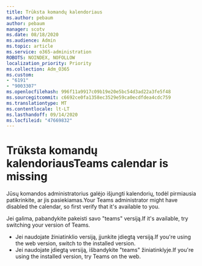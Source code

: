 ```yaml
---
title: Trūksta komandų kalendoriaus
ms.author: pebaum
author: pebaum
manager: scotv
ms.date: 08/18/2020
ms.audience: Admin
ms.topic: article
ms.service: o365-administration
ROBOTS: NOINDEX, NOFOLLOW
localization_priority: Priority
ms.collection: Adm_O365
ms.custom:
- "6191"
- "9003307"
ms.openlocfilehash: 996f11a9917c09b19e20e5bc54d3ad22a3fe5f48
ms.sourcegitcommit: c6692ce0fa1358ec3529e59ca0ecdfdea4cdc759
ms.translationtype: MT
ms.contentlocale: lt-LT
ms.lasthandoff: 09/14/2020
ms.locfileid: "47669832"
---
```

# <a name="teams-calendar-is-missing"></a><span data-ttu-id="cff20-102">Trūksta komandų kalendoriaus</span><span class="sxs-lookup"><span data-stu-id="cff20-102">Teams calendar is missing</span></span>

<span data-ttu-id="cff20-103">Jūsų komandos administratorius galėjo išjungti kalendorių, todėl pirmiausia patikrinkite, ar jis pasiekiamas.</span><span class="sxs-lookup"><span data-stu-id="cff20-103">Your Teams administrator might have disabled the calendar, so first verify that it's available to you.</span></span>

<span data-ttu-id="cff20-104">Jei galima, pabandykite pakeisti savo "teams" versiją.</span><span class="sxs-lookup"><span data-stu-id="cff20-104">If it's available, try switching your version of Teams.</span></span>

- <span data-ttu-id="cff20-105">Jei naudojate žiniatinklio versiją, įjunkite įdiegtą versiją.</span><span class="sxs-lookup"><span data-stu-id="cff20-105">If you're using the web version, switch to the installed version.</span></span>
- <span data-ttu-id="cff20-106">Jei naudojate įdiegtą versiją, išbandykite "teams" žiniatinklyje.</span><span class="sxs-lookup"><span data-stu-id="cff20-106">If you're using the installed version, try Teams on the web.</span></span>